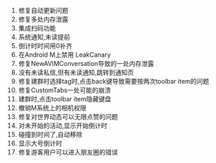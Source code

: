 1. 修复自动更新问题 
2. 修复多处内存泄露
3. 集成扫码功能
4. 系统通知,未读提前 
5. 倒计时时间用0补齐 
6. 在Android M上禁用 LeakCanary 
7. 修复NewAVIMConversation导致的一处内存泄露 
8. 没有未读私信,但有未读通知,跳转到通知页 
9. 修复建群时选择tag时,点击back键导致需要按两次toolbar item的问题 
10. 修复CustomTabs一处可能的崩溃 
11. 建群时,点击toolbar item隐藏键盘
12. 撤销M系统上的相机权限
13. 修复对世界动态可以无限点赞的问题
14. 对未开始的活动,显示开始倒计时
15. 碰撞到时间了,自动移除
16. 显示大号倒计时 
17. 修复游客用户可以进入朋友圈的错误
